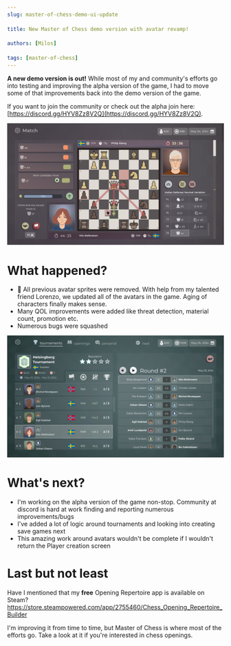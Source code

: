 ```yaml
---
slug: master-of-chess-demo-ui-update

title: New Master of Chess demo version with avatar revamp!

authors: [Milos]

tags: [master-of-chess]
---
```


**A new demo version is out!** While most of my and community's efforts go into testing and improving the alpha version of the game, I had to move some of that improvements back into the demo version of the game.

If you want to join the community or check out the alpha join here: [https://discord.gg/HYV8Zz8V2Q](https://discord.gg/HYV8Zz8V2Q).

![new look](./new_look.png)

# What happened?

- 🤵 All previous avatar sprites were removed. With help from my talented friend Lorenzo, we updated all of the avatars in the game. Aging of characters finally makes sense.
- Many QOL improvements were added like threat detection, material count, promotion etc.
- Numerous bugs were squashed

![tournaments](./tourneys.png)

# What's next?
- I'm working on the alpha version of the game non-stop. Community at discord is hard at work finding and reporting numerous improvements/bugs
- I've added a lot of logic around tournaments and looking into creating save games next
- This amazing work around avatars wouldn't be complete if I wouldn't return the Player creation screen

# Last but not least

Have I mentioned that my **free** Opening Repertoire app is available on Steam? https://store.steampowered.com/app/2755460/Chess_Opening_Repertoire_Builder

I'm improving it from time to time, but Master of Chess is where most of the efforts go. Take a look at it if you're interested in chess openings.
